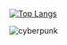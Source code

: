 [![Top Langs](https://github-readme-stats.vercel.app/api/top-langs/?username=kourounisgiorgos&layout=compact)](https://github.com/anuraghazra/github-readme-stats)



![cyberpunk](https://user-images.githubusercontent.com/61053936/166081597-f098e759-929e-4a80-a0f4-d7bff1466607.gif)
